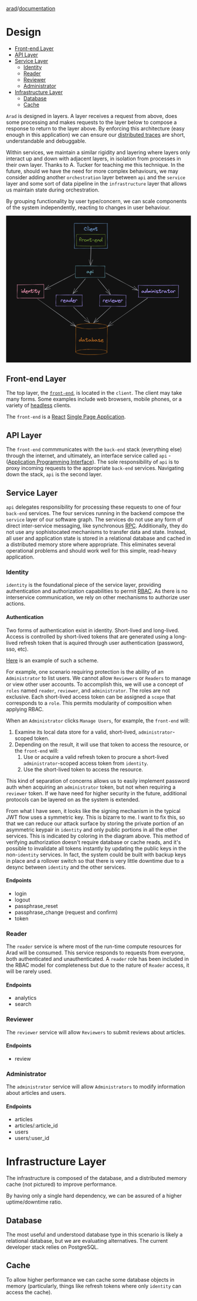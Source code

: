 [arad](../../../../)/[documentation](../)

# Design

- [Front-end Layer](#front-end-layer)
- [API Layer](#api-layer)
- [Service Layer](#service-layer)
    - [Identity](#identity)
    - [Reader](#reader)
    - [Reviewer](#reviewer)
    - [Administrator](#administrator)
- [Infrastructure Layer](#infrastructure-layer)
    - [Database](#database)
    - [Cache](#cache)

`Arad` is designed in layers. A layer receives a request from above, does some processing and makes requests to the
layer below to compose a response to return to the layer above. By enforcing this architecture (easy enough in this
application) we can ensure our [distributed traces](https://en.wikipedia.org/wiki/Tracing_(software))
are short, understandable and debuggable.

Within services, we maintain a similar rigidity and layering where layers only interact up and down with adjacent
layers, in isolation from processes in their own layer. Thanks to A. Tucker for teaching me this technique. In the
future, should we have the need for more complex behaviours, we may consider adding another `orchestration` layer 
between `api` and the `service` layer and some sort of data pipeline in the `infrastructure` layer that allows us
maintain state during orchestration.

By grouping functionality by user type/concern, we can scale components of the system independently, reacting to
changes in user behaviour.

![Arad](./assets/arad-simple.png)

## Front-end Layer
The top layer, the [`front-end`](https://en.wikipedia.org/wiki/Frontend_and_backend), is located in the `client`. The
client may take many forms. Some examples include web browsers, mobile phones, or a variety of
[headless](https://en.wikipedia.org/wiki/Headless_computer) clients.

The `front-end` is a [React](https://reactjs.org/) [Single Page Application](https://en.wikipedia.org/wiki/Single-page_application).

## API Layer
The `front-end` commmunicates with the `back-end` stack (everything else) through the internet, and ultimately, an
interface service called `api` - ([Application Programming Interface](https://en.wikipedia.org/wiki/API)). The sole
responsibility of `api` is to proxy incoming requests to the appropriate `back-end` services. Navigating down the stack,
`api` is the second layer.

## Service Layer
`api` delegates responsibility for processing these requests to one of four `back-end` services. The four services
running in the backend compose the `service` layer of our software graph. The services do not use any form of
direct inter-service messaging, like synchronous [RPC](https://en.wikipedia.org/wiki/Remote_procedure_call).
Additionally, they do not use any sophistocated mechanisms to transfer data and state. Instead, all user and
application state is stored in a relational database and cached in a distributed memory store where appropriate. This
eliminates several operational problems and should work well for this simple, read-heavy application.

### Identity
`identity` is the foundational piece of the service layer, providing authentication and authorization capabilities to
permit [RBAC](https://en.wikipedia.org/wiki/Role-based_access_control). As there is no interservice communication,
we rely on other mechanisms to authorize user actions.

#### Authentication
Two forms of authentication exist in identity. Short-lived and long-lived. Access is controlled by short-lived tokens
that are generated using a long-lived refresh token that is aquired through user authentication (password, sso, etc).

[Here](https://www.oauth.com/oauth2-servers/making-authenticated-requests/refreshing-an-access-token/) is an example of
such a scheme.

For example, one scenario requiring protection is the ability of an `Administrator` to list users. We cannot allow
`Reviewers` or `Readers` to manage or view other user accounts. To accomplish this, we will use a concept of `roles`
named `reader`, `reviewer`, and `administrator`. The roles are not exclusive. Each short-lived access token can be
assigned a `scope` that corresponds to a `role`. This permits modularity of composition when applying RBAC.

When an `Administrator` clicks `Manage Users`, for example, the `front-end` will:
1. Examine its local data store for a valid, short-lived, `administrator`-scoped token.
1. Depending on the result, it will use that token to access the resource, or the `front-end` will:
    1. Use or acquire a valid refresh token to procure a short-lived `administrator`-scoped access token from `identity`.
    1. Use the short-lived token to access the resource.

This kind of separation of concerns allows us to easily implement password auth when acquiring an `administrator` token,
but not when requiring a `reviewer` token. If we have need for higher security in the future, additional protocols can
be layered on as the system is extended.

From what I have seen, it looks like the signing mechanism in the typical JWT flow uses a symmetric key. This is bizarre
to me. I want to fix this, so that we can reduce our attack surface by storing the private portion of an asymmetric
keypair in `identity` and only public portions in all the other services. This is indicated by coloring in the diagram
above. This method of verifying authorization doesn't require database or cache reads, and it's possible to invalidate
all tokens instantly by updating the public keys in the non-`identity` services. In fact, the system could be built
with backup keys in place and a rollover switch so that there is very little downtime due to a desync between `identity`
and the other services.

#### Endpoints

- login
- logout
- passphrase_reset
- passphrase_change (request and confirm)
- token

### Reader

The `reader` service is where most of the run-time compute resources for Arad will be consumed. This service responds
to requests from everyone, both authenticated and unauthenticated. A `reader` role has been included in the RBAC model
for completeness but due to the nature of `Reader` access, it will be rarely used.

#### Endpoints

- analytics
- search

### Reviewer

The `reviewer` service will allow `Reviewers` to submit reviews about articles.

#### Endpoints

- review

### Administrator

The `administrator` service will allow `Administrators` to modify information about articles and users.

#### Endpoints

- articles
- articles/:article_id
- users
- users/:user_id

# Infrastructure Layer

The infrastructure is composed of the database, and a distributed memory cache (not pictured) to improve performance.

By having only a single hard dependency, we can be assured of a higher uptime/downtime ratio.

## Database

The most useful and understood database type in this scenario is likely a relational database, but we are evaluating
alternatives. The current developer stack relies on PostgreSQL.

## Cache

To allow higher performance we can cache some database objects in memory (particularly, things like refresh tokens
where only `identity` can access the cache).
